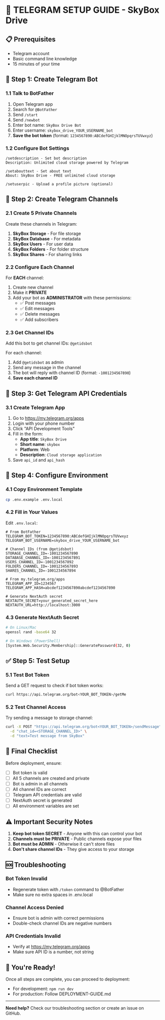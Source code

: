 # 🚀 TELEGRAM SETUP GUIDE - SkyBox Drive

## 📋 Prerequisites
- Telegram account
- Basic command line knowledge
- 15 minutes of your time

## 🤖 Step 1: Create Telegram Bot

### 1.1 Talk to BotFather
1. Open Telegram app
2. Search for `@BotFather`
3. Send `/start`
4. Send `/newbot`
5. Enter bot name: `SkyBox Drive Bot`
6. Enter username: `skybox_drive_YOUR_USERNAME_bot`
7. **Save the bot token** (format: `1234567890:ABCdefGHIjklMNOpqrsTUVwxyz`)

### 1.2 Configure Bot Settings
```
/setdescription - Set bot description
Description: Unlimited cloud storage powered by Telegram

/setabouttext - Set about text  
About: SkyBox Drive - FREE unlimited cloud storage

/setuserpic - Upload a profile picture (optional)
```

## 📢 Step 2: Create Telegram Channels

### 2.1 Create 5 Private Channels
Create these channels in Telegram:
1. **SkyBox Storage** - For file storage
2. **SkyBox Database** - For metadata
3. **SkyBox Users** - For user data
4. **SkyBox Folders** - For folder structure
5. **SkyBox Shares** - For sharing links

### 2.2 Configure Each Channel
For **EACH** channel:
1. Create new channel
2. Make it **PRIVATE**
3. Add your bot as **ADMINISTRATOR** with these permissions:
   - ✅ Post messages
   - ✅ Edit messages
   - ✅ Delete messages
   - ✅ Add subscribers

### 2.3 Get Channel IDs
Add this bot to get channel IDs: `@getidsbot`

For each channel:
1. Add `@getidsbot` as admin
2. Send any message in the channel
3. The bot will reply with channel ID (format: `-1001234567890`)
4. **Save each channel ID**

## 🔑 Step 3: Get Telegram API Credentials

### 3.1 Create Telegram App
1. Go to https://my.telegram.org/apps
2. Login with your phone number
3. Click "API Development Tools"
4. Fill in the form:
   - **App title**: `SkyBox Drive`
   - **Short name**: `skybox`
   - **Platform**: Web
   - **Description**: `Cloud storage application`
5. Save `api_id` and `api_hash`

## 📝 Step 4: Configure Environment

### 4.1 Copy Environment Template
```bash
cp .env.example .env.local
```

### 4.2 Fill in Your Values
Edit `.env.local`:

```env
# From BotFather
TELEGRAM_BOT_TOKEN=1234567890:ABCdefGHIjklMNOpqrsTUVwxyz
TELEGRAM_BOT_USERNAME=skybox_drive_YOUR_USERNAME_bot

# Channel IDs (from @getidsbot)
STORAGE_CHANNEL_ID=-1001234567890
DATABASE_CHANNEL_ID=-1001234567891
USERS_CHANNEL_ID=-1001234567892
FOLDERS_CHANNEL_ID=-1001234567893
SHARES_CHANNEL_ID=-1001234567894

# From my.telegram.org/apps
TELEGRAM_APP_ID=1234567
TELEGRAM_APP_HASH=abcdef1234567890abcdef1234567890

# Generate NextAuth secret
NEXTAUTH_SECRET=your_generated_secret_here
NEXTAUTH_URL=http://localhost:3000
```

### 4.3 Generate NextAuth Secret
```bash
# On Linux/Mac
openssl rand -base64 32

# On Windows (PowerShell)
[System.Web.Security.Membership]::GeneratePassword(32, 0)
```

## ✅ Step 5: Test Setup

### 5.1 Test Bot Token
Send a GET request to check if bot token works:
```bash
curl https://api.telegram.org/bot<YOUR_BOT_TOKEN>/getMe
```

### 5.2 Test Channel Access
Try sending a message to storage channel:
```bash
curl -X POST "https://api.telegram.org/bot<YOUR_BOT_TOKEN>/sendMessage" \
  -d "chat_id=<STORAGE_CHANNEL_ID>" \
  -d "text=Test message from SkyBox"
```

## 🎯 Final Checklist

Before deployment, ensure:
- [ ] Bot token is valid
- [ ] All 5 channels are created and private
- [ ] Bot is admin in all channels
- [ ] All channel IDs are correct
- [ ] Telegram API credentials are valid
- [ ] NextAuth secret is generated
- [ ] All environment variables are set

## ⚠️ Important Security Notes

1. **Keep bot token SECRET** - Anyone with this can control your bot
2. **Channels must be PRIVATE** - Public channels expose your files
3. **Bot must be ADMIN** - Otherwise it can't store files
4. **Don't share channel IDs** - They give access to your storage

## 🆘 Troubleshooting

### Bot Token Invalid
- Regenerate token with `/token` command to @BotFather
- Make sure no extra spaces in .env.local

### Channel Access Denied
- Ensure bot is admin with correct permissions
- Double-check channel IDs are negative numbers

### API Credentials Invalid
- Verify at https://my.telegram.org/apps
- Make sure API ID is a number, not string

## 🎉 You're Ready!

Once all steps are complete, you can proceed to deployment:
- For development: `npm run dev`
- For production: Follow DEPLOYMENT-GUIDE.md

---

**Need help?** Check our troubleshooting section or create an issue on GitHub.